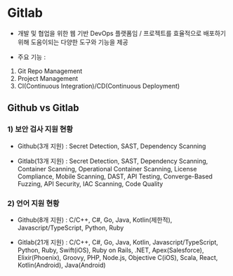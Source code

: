 # Gitlab

* 개발 및 협업을 위한 웹 기반 DevOps 플랫폼임 / 프로젝트를 효율적으로 배포하기 위해 도움이되는 다양한 도구와 기능을 제공

* 주요 기능 :

1. Git Repo Management
2. Project Management
3. CI(Continuous Integration)/CD(Continuous Deployment)

## Github vs Gitlab

### 1) 보안 검사 지원 현황

* Github(3개 지원) : Secret Detection, SAST, Dependency Scanning

* Gitlab(13개 지원) : Secret Detection, SAST, Dependency Scanning, Container Scanning, Operational Container Scanning, License Compliance, Mobile Scanning, DAST, API Testing, Converge-Based Fuzzing, API Security, IAC Scanning, Code Quality

### 2) 언어 지원 현황

* Github(8개 지원) : C/C++, C#, Go, Java, Kotlin(제한적), Javascript/TypeScript, Python, Ruby

* Gitlab(21개 지원) : C/C++, C#, Go, Java, Kotlin, Javascript/TypeScript, Python, Ruby, Swift(iOS), Ruby on Rails, .NET, Apex(Salesforce), Elixir(Phoenix), Groovy, PHP, Node.js, Objective C(iOS), Scala, React, Kotlin(Android), Java(Android)

